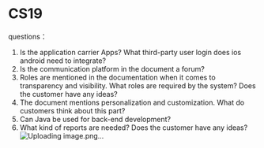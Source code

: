 # CS19
questions：
1. Is the application carrier Apps? What third-party user login does ios android need to integrate? 
2. Is the communication platform in the document a forum?
3. Roles are mentioned in the documentation when it comes to transparency and visibility. What roles are required by the system? Does the customer have any ideas?
4. The document mentions personalization and customization. What do customers think about this part?
5. Can Java be used for back-end development?
6. What kind of reports are needed? Does the customer have any ideas?
![Uploading image.png…]()
